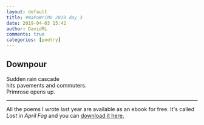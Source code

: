 ```yaml
---  
layout: default  
title: #NaPoWriMo 2019 day 3  
date: 2019-04-03 15:42  
author: DavidRL  
comments: true  
categories: [poetry] 
---  
```

  
<h2>Downpour</h2>  
<!-- /wp:heading -->  

  
<p>Sudden rain cascade<br />hits pavements and commuters.<br />Primrose opens up.</p>  


 
<hr class="wp-block-separator"/>  
 

  
<p>All the poems I wrote last year are available as an ebook for free. It's called <em>Lost in April Fog </em>and you can <a href="/aprilfog/">download it here. </a></p>  

